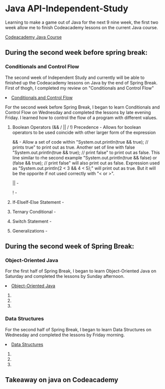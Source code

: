 <h1>Java API-Independent-Study</h1>
<p>Learning to make a game out of Java for the next 9 nine week, the first two week allow me to finish Codeacademy lessons on the current Java course.</p>
<a href = "https://www.codecademy.com/learn/learn-java">Codeacademy Java Course</a><br>


<h2>During the second week before spring break:</h2>

<h3>Conditionals and Control Flow</h3>
<p>The second week of Independent Study and currently will be able to finished up the Codeacademy lessons on Java by the end of Spring Break. First of thogh, I completed my review on "Conditionals and Control Flow"</p>

<li><a href = "https://www.codecademy.com/courses/learn-java/lessons/conditionals-control-flow/exercises/decisions?action=resume_content_item">Conditionals and Control Flow</a><br></li>

<p>For the second week before Spring Break, I began to learn Conditionals and Control Flow on Wednesday and completed the lessons by late evening Friday. I learned how to control the flow of a program with different values. </p>


<ol>

<li>Boolean Operators (&& / || / !) Precedence - Allows for boolean operators to be used coincide with other larger form of the expression</li>

<p>&& - Allow a set of code within "System.out.println(true && true); // prints true" to print out as true. Another set of line with false "System.out.println(true && true); // print false" to print out as false. 
This line similar to rhe second example "System.out.println(true && false) or (false && true); // print false" will also print out as false. 
Expression used as "System.out.println(2 < 3 && 4 < 5);" will print out as true. But it will be the opporite if not used correctly with "< or >".</p>

<p>|| - </p>

<p>! - </p>

<li>If-ElseIf-Else Statement - </li>
<p></p>

<li>Ternary Conditional - </li>
<p></p>

<li>Switch Statement - </li>
<p></p>

<li>Generalizations - </li>
<p></p>

</ol>


<h2>During the second week of Spring Break:</h2>

<h3>Object-Oriented Java</h3>
<p>For the first half of Spring Break, I began to learn Object-Oriented Java on Saturday and completed the lessons by Sunday afternoon.</p>

<li><a href = "https://www.codecademy.com/courses/learn-java/lessons/object-oriented-programming/exercises/object-oriented-overview?action=resume_content_item">Object-Oriented Java</a><br></li>

<p></p>


<ol>

<li></li>

<li></li>

<li></li>

</ol>


<h3>Data Structures</h3>
<p>For the second half of Spring Break, I began to learn Data Structures on Wednesday and completed the lessons by Friday morning.</p>

<li><a href = "https://www.codecademy.com/courses/learn-java/lessons/data-structures/exercises/data-structures?action=resume_content_item">Data Structures</a><br></li>

<p></p>


<ol>


<li></li>

<li></li>

<li></li>

</ol>



<h2>Takeaway on java on Codeacademy</h2>
<p></p>